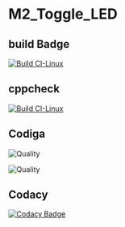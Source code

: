 # M2_Toggle_LED
## build Badge 
[![Build CI-Linux](https://github.com/Mshadab123/M2_Toggle_LED/actions/workflows/build.yml/badge.svg)](https://github.com/Mshadab123/M2_Toggle_LED/actions/workflows/build.yml)
## cppcheck
[![Build CI-Linux](https://github.com/Mshadab123/M2_Toggle_LED/actions/workflows/build.yml/badge.svg)](https://github.com/Mshadab123/M2_Toggle_LED/actions/workflows/build.yml)
## Codiga
![Quality](https://api.codiga.io/project/33009/score/svg)

![Quality](https://api.codiga.io/project/33009/status/svg)
## Codacy
[![Codacy Badge](https://app.codacy.com/project/badge/Grade/e6cbe806f71e4bec9bbad20f66965865)](https://www.codacy.com/gh/Mshadab123/M2_Toggle_LED/dashboard?utm_source=github.com&amp;utm_medium=referral&amp;utm_content=Mshadab123/M2_Toggle_LED&amp;utm_campaign=Badge_Grade)
